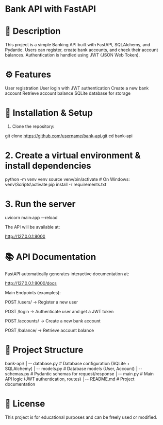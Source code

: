 # Bank API with FastAPI

# 📖 Description

This project is a simple Banking API built with FastAPI, SQLAlchemy, and Pydantic.
Users can register, create bank accounts, and check their account balances.
Authentication is handled using JWT (JSON Web Token).

# ⚙️ Features
User registration
User login with JWT authentication
Create a new bank account
Retrieve account balance
SQLite database for storage
# 🚀 Installation & Setup
1. Clone the repository:

git clone https://github.com/username/bank-api.git
cd bank-api

# 2. Create a virtual environment & install dependencies
python -m venv venv
source venv/bin/activate   # On Windows: venv\Scripts\activate
pip install -r requirements.txt

# 3. Run the server
uvicorn main:app --reload

The API will be available at:

http://127.0.0.1:8000

# 📚 API Documentation

FastAPI automatically generates interactive documentation at:

http://127.0.0.1:8000/docs

Main Endpoints (examples):

POST /users/ → Register a new user

POST /login → Authenticate user and get a JWT token

POST /accounts/ → Create a new bank account

POST /balance/ → Retrieve account balance

# 📂 Project Structure
bank-api/
│-- database.py   # Database configuration (SQLite + SQLAlchemy)
│-- models.py     # Database models (User, Account)
│-- schemas.py    # Pydantic schemas for request/response
│-- main.py       # Main API logic (JWT authentication, routes)
│-- README.md     # Project documentation

# 📝 License

This project is for educational purposes and can be freely used or modified.
